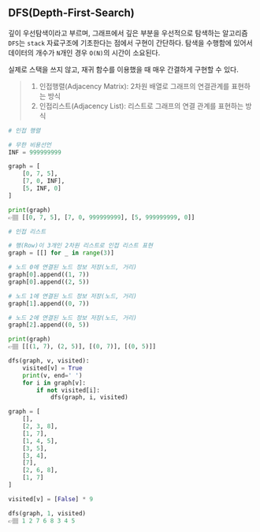 ## DFS(Depth-First-Search)
깊이 우선탐색이라고 부르며, 그래프에서 깊은 부분을 우선적으로 탐색하는 알고리즘
`DFS`는 `stack` 자료구조에 기초한다는 점에서 구현이 간단하다. 
탐색을 수행함에 있어서 데이터의 개수가 `N`개인 경우 `O(N)`의 시간이 소요된다.

실제로 스택을 쓰지 않고, 재귀 함수를 이용했을 때 매우 간결하게 구현할 수 있다.

>1. 인접행렬(Adjacency Matrix): 2차원 배열로 그래프의 연결관계를 표현하는 방식
>2. 인접리스트(Adjacency List): 리스트로 그래프의 연결 관계를 표현하는 방식
```python
# 인접 행렬 

# 무한 비용선언
INF = 999999999

graph = [
    [0, 7, 5],
    [7, 0, INF],
    [5, INF, 0]
]

print(graph)
👉🏽 [[0, 7, 5], [7, 0, 999999999], [5, 999999999, 0]]

# 인접 리스트

# 행(Row)이 3개인 2차원 리스트로 인접 리스트 표현
graph = [[] for _ in range(3)]

# 노드 0에 연결된 노드 정보 저장(노드, 거리)
graph[0].append((1, 7))
graph[0].append((2, 5))

# 노드 1에 연결된 노드 정보 저장(노드, 거리)
graph[1].append((0, 7))

# 노드 2에 연결된 노드 정보 저장(노드, 거리)
graph[2].append((0, 5))

print(graph)
👉🏽 [[(1, 7), (2, 5)], [(0, 7)], [(0, 5)]]
```

```python
dfs(graph, v, visited):
    visited[v] = True
    print(v, end=' ')
    for i in graph[v]:
        if not visited[i]:
            dfs(graph, i, visited)

graph = [
    [],
    [2, 3, 8],
    [1, 7],
    [1, 4, 5],
    [3, 5],
    [3, 4],
    [7],
    [2, 6, 8],
    [1, 7]
]

visited[v] = [False] * 9

dfs(graph, 1, visited)
👉🏽 1 2 7 6 8 3 4 5 
```